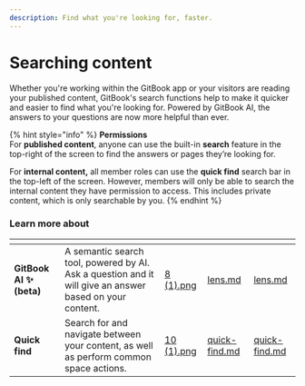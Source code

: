 ```yaml
---
description: Find what you're looking for, faster.
---
```


# Searching content

Whether you're working within the GitBook app or your visitors are reading your published content, GitBook's search functions help to make it quicker and easier to find what you're looking for. Powered by GitBook AI, the answers to your questions are now more helpful than ever.

{% hint style="info" %}
**Permissions**\
For **published content**, anyone can use the built-in **search** feature in the top-right of the screen to find the answers or pages they’re looking for.

For **internal content,** all member roles can use the **quick find** search bar in the top-left of the screen. However, members will only be able to search the internal content they have permission to access.‌ This includes private content, which is only searchable by you.
{% endhint %}

### Learn more about

<table data-card-size="large" data-view="cards"><thead><tr><th></th><th></th><th data-hidden data-card-cover data-type="files"></th><th data-hidden data-type="content-ref"></th><th data-hidden data-card-target data-type="content-ref"></th></tr></thead><tbody><tr><td><strong>GitBook AI ✨ (beta)</strong></td><td>A semantic search tool, powered by AI. Ask a question and it will give an answer based on your content.</td><td><a href="../../.gitbook/assets/8 (1).png">8 (1).png</a></td><td><a href="lens.md">lens.md</a></td><td><a href="lens.md">lens.md</a></td></tr><tr><td><strong>Quick find</strong></td><td>Search for and navigate between your content, as well as perform common space actions.</td><td><a href="../../.gitbook/assets/10 (1).png">10 (1).png</a></td><td><a href="quick-find.md">quick-find.md</a></td><td><a href="quick-find.md">quick-find.md</a></td></tr></tbody></table>

